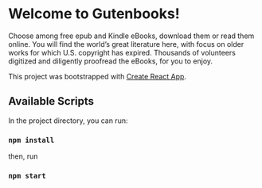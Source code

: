 # Welcome to Gutenbooks!
Choose among free epub and Kindle eBooks, download them or read them online. You will find the world’s great literature here, with focus on older works for which U.S. copyright has expired. Thousands of volunteers digitized and diligently proofread the eBooks, for you to enjoy.

This project was bootstrapped with [Create React App](https://github.com/facebook/create-react-app).

## Available Scripts

In the project directory, you can run:

### `npm install`
then, run 

### `npm start`
